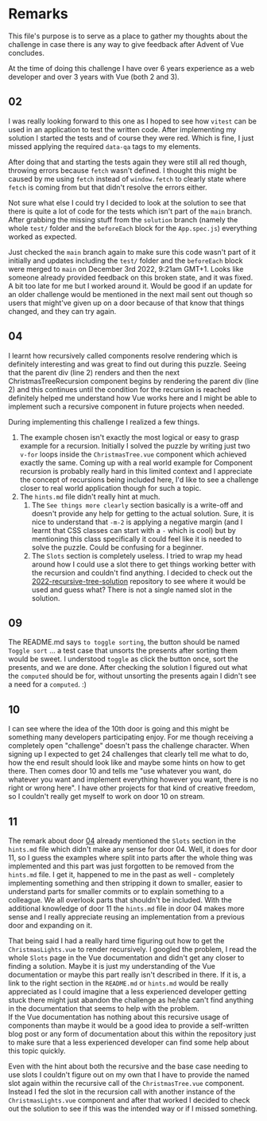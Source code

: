 # Remarks

This file's purpose is to serve as a place to gather my thoughts about the challenge in case there is any way to give feedback after Advent of Vue concludes.

At the time of doing this challenge I have over 6 years experience as a web developer and over 3 years with Vue (both 2 and 3).

## 02

I was really looking forward to this one as I hoped to see how `vitest` can be used in an application to test the written code. After implementing my solution I started the tests and of course they were red. Which is fine, I just missed applying the required `data-qa` tags to my elements.

After doing that and starting the tests again they were still all red though, throwing errors because `fetch` wasn't defined. I thought this might be caused by me using `fetch` instead of `window.fetch` to clearly state where `fetch` is coming from but that didn't resolve the errors either.

Not sure what else I could try I decided to look at the solution to see that there is quite a lot of code for the tests which isn't part of the `main` branch. After grabbing the missing stuff from the `solution` branch (namely the whole `test/` folder and the `beforeEach` block for the `App.spec.js`) everything worked as expected.

Just checked the `main` branch again to make sure this code wasn't part of it initially and updates including the `test/` folder and the `beforeEach` block were merged to `main` on December 3rd 2022, 9:21am GMT+1. Looks like someone already provided feedback on this broken state, and it was fixed. A bit too late for me but I worked around it. Would be good if an update for an older challenge would be mentioned in the next mail sent out though so users that might've given up on a door because of that know that things changed, and they can try again.

## 04

I learnt how recursively called components resolve rendering which is definitely interesting and was great to find out during this puzzle.
Seeing that the parent div (line 2) renders and then the next ChristmasTreeRecursion component begins by rendering the parent div (line 2)
and this continues until the condition for the recursion is reached definitely helped me understand how Vue works here and I might be able
to implement such a recursive component in future projects when needed.


During implementing this challenge I realized a few things.

1. The example chosen isn't exactly the most logical or easy to grasp example for a recursion. Initially I solved the puzzle by writing just two `v-for` loops inside the `ChristmasTree.vue` component which achieved exactly the same. Coming up with a real world example for Component recursion is probably really hard in this limited context and I appreciate the concept of recursions being included here, I'd like to see a challenge closer to real world application though for such a topic.
2. The `hints.md` file didn't really hint at much.
   1. The `See things more clearly` section basically is a write-off and doesn't provide any help for getting to the actual solution. Sure, it is nice to understand that `-m-2` is applying a negative margin (and I learnt that CSS classes can start with a `-` which is cool) but by mentioning this class specifically it could feel like it is needed to solve the puzzle. Could be confusing for a beginner.
   2. The `Slots` section is completely useless. I tried to wrap my head around how I could use a slot there to get things working better with the recursion and couldn't find anything. I decided to check out the [2022-recursive-tree-solution](https://github.com/Advent-Of-Vue/2022-recursive-tree-solution/blob/main/src/ChristmasTree.vue) repository to see where it would be used and guess what? There is not a single named slot in the solution.

## 09

The README.md says `to toggle sorting`, the button should be named `Toggle sort` ... a test case that unsorts the presents after sorting them would be sweet. I understood `toggle` as click the button once, sort the presents, and we are done. After checking the solution I figured out what the `computed` should be for, without unsorting the presents again I didn't see a need for a `computed`. :)

## 10

I can see where the idea of the 10th door is going and this might be something many developers participating enjoy. For me though receiving a completely open "challenge" doesn't pass the challenge character. When signing up I expected to get 24 challenges that clearly tell me what to do, how the end result should look like and maybe some hints on how to get there. Then comes door 10 and tells me "use whatever you want, do whatever you want and implement everything however you want, there is no right or wrong here". I have other projects for that kind of creative freedom, so I couldn't really get myself to work on door 10 on stream.

## 11

The remark about door [04](#04) already mentioned the `Slots` section in the `hints.md` file which didn't make any sense for door 04. Well, it does for door 11, so I guess the examples where split into parts after the whole thing was implemented and this part was just forgotten to be removed from the `hints.md` file. I get it, happened to me in the past as well - completely implementing something and then stripping it down to smaller, easier to understand parts for smaller commits or to explain something to a colleague. We all overlook parts that shouldn't be included. With the additional knowledge of door 11 the `hints.md` file in door 04 makes more sense and I really appreciate reusing an implementation from a previous door and expanding on it.

That being said I had a really hard time figuring out how to get the `ChristmasLights.vue` to render recursively. I googled the problem, I read the whole `Slots` page in the Vue documentation and didn't get any closer to finding a solution. Maybe it is just my understanding of the Vue documentation or maybe this part really isn't described in there. If it is, a link to the right section in the `README.md` or `hints.md` would be really appreciated as I could imagine that a less experienced developer getting stuck there might just abandon the challenge as he/she can't find anything in the documentation that seems to help with the problem.  
If the Vue documentation has nothing about this recursive usage of components than maybe it would be a good idea to provide a self-written blog post or any form of documentation about this within the repository just to make sure that a less experienced developer can find some help about this topic quickly.

Even with the hint about both the recursive and the base case needing to use slots I couldn't figure out on my own that I have to provide the named slot again within the recursive call of the `ChristmasTree.vue` component. Instead I fed the slot in the recursion call with another instance of the `ChristmasLights.vue` component and after that worked I decided to check out the solution to see if this was the intended way or if I missed something.
